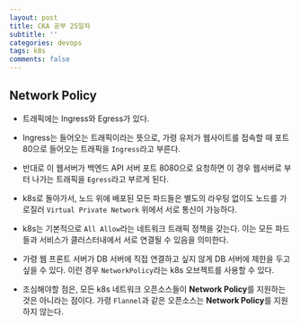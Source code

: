```yaml
---
layout: post
title: CKA 공부 25일차
subtitle: ''
categories: devops
tags: k8s
comments: false
---
```


## Network Policy

- 트래픽에는 Ingress와 Egress가 있다.

- Ingress는 들어오는 트래픽이라는 뜻으로, 가령 유저가 웹사이트를 접속할 때 포트 80으로 들어오는 트래픽을 `Ingress`라고 부른다.

- 반대로 이 웹서버가 백엔드 API 서버 포트 8080으로 요청하면 이 경우 웹서버로 부터 나가는 트래픽을 `Egress`라고 부르게 된다.

- k8s로 돌아가서, 노드 위에 배포된 모든 파드들은 별도의 라우팅 없이도 노드를 가로질러 `Virtual Private Network` 위에서 서로 통신이 가능하다.

- k8s는 기본적으로 `All Allow`라는 네트워크 트래픽 정책을 갖는다. 이는 모든 파드들과 서비스가 클러스터내에서 서로 연결될 수 있음을 의미한다.

- 가령 웹 프론트 서버가 DB 서버에 직접 연결하고 싶지 않게 DB 서버에 제한을 두고 싶을 수 있다. 이런 경우 `NetworkPolicy`라는 k8s 오브젝트를 사용할 수 있다.

- 조심해야할 점은, 모든 k8s 네트워크 오픈소스들이 **Network Policy**를 지원하는 것은 아니라는 점이다. 가령 `Flannel`과 같은 오픈소스는 **Network Policy**를 지원하지 않는다.
